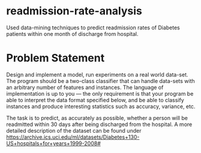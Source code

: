 # readmission-rate-analysis
Used data-mining techniques to predict readmission rates of Diabetes patients within one month of discharge from hospital.

# Problem Statement


Design and implement a model, run experiments on a real world data-set.
The program should be a two-class classifier that can handle data-sets with
 an arbitrary number of features and instances.
 The language of implementation is up to you — the only requirement is that your program
 be able to interpret the data format specified below, and be able to classify instances
 and produce interesting statistics such as accuracy, variance, etc.

The task is to predict, as accurately as possible, whether a person will be readmitted within 30 days after being discharged from the hospital. A more detailed description of the dataset can be found under
https://archive.ics.uci.edu/ml/datasets/Diabetes+130-US+hospitals+for+years+1999-2008#
